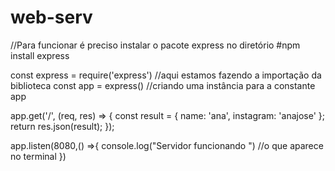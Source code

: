 # web-serv
//Para funcionar é preciso instalar o pacote express no diretório #npm install express

const express = require('express') //aqui estamos fazendo a importação da biblioteca
const app = express() //criando uma instância para a constante app

app.get('/', (req, res) => {
    const result = { name: 'ana', instagram: 'anajose' };
    return res.json(result);
  });

app.listen(8080,() =>{
    console.log("Servidor funcionando ") //o que aparece no terminal
})
